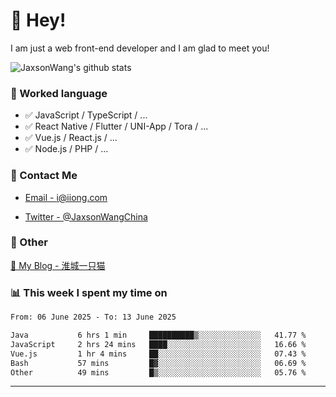 # 👋 Hey!

I am just a web front-end developer and I am glad to meet you!

![JaxsonWang's github stats](https://github-readme-stats.vercel.app/api?username=JaxsonWang&&show_icons=true&&title_color=1abc9c&&icon_color=1abc9c)


### 📝 Worked language

- ✅ JavaScript / TypeScript / ...
- ✅ React Native / Flutter / UNI-App / Tora / ...
- ✅ Vue.js / React.js / ...
- ✅ Node.js / PHP / ...

### 📮 Contact Me

- [Email - i@iiong.com](mailto:i@iiong.com)

- [Twitter - @JaxsonWangChina](https://twitter.com/JaxsonWangChina)

### 🤪 Other

[📌 My Blog - 淮城一只猫](https://iiong.com)

### 📊 This week I spent my time on

<!--START_SECTION:waka-->

```txt
From: 06 June 2025 - To: 13 June 2025

Java           6 hrs 1 min     ██████████▒░░░░░░░░░░░░░░   41.77 %
JavaScript     2 hrs 24 mins   ████░░░░░░░░░░░░░░░░░░░░░   16.66 %
Vue.js         1 hr 4 mins     ██░░░░░░░░░░░░░░░░░░░░░░░   07.43 %
Bash           57 mins         █▓░░░░░░░░░░░░░░░░░░░░░░░   06.69 %
Other          49 mins         █▒░░░░░░░░░░░░░░░░░░░░░░░   05.76 %
```

<!--END_SECTION:waka-->

---
